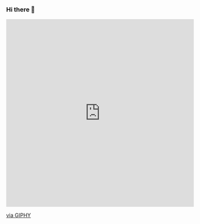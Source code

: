### Hi there 👋

<div style="width:100%;height:0;padding-bottom:100%;position:relative;"><iframe src="https://giphy.com/embed/Aq0avaGWjUzo5RVmj0" width="100%" height="100%" style="position:absolute" frameBorder="0" class="giphy-embed" allowFullScreen></iframe></div><p><a href="https://giphy.com/stickers/hostinger-hostinger-brasil-values-valores-Aq0avaGWjUzo5RVmj0">via GIPHY</a></p>

<!--
**EliteWise/elitewise** is a ✨ _special_ ✨ repository because its `README.md` (this file) appears on your GitHub profile.

Here are some ideas to get you started:

- 🔭 I’m currently working on ...
- 🌱 I’m currently learning ...
- 👯 I’m looking to collaborate on ...
- 🤔 I’m looking for help with ...
- 💬 Ask me about ...
- 📫 How to reach me: ...
- 😄 Pronouns: ...
- ⚡ Fun fact: ...
-->

